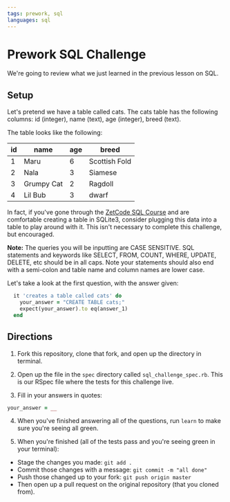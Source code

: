```yaml
---
tags: prework, sql
languages: sql
---
```


# Prework SQL Challenge

We're going to review what we just learned in the previous lesson on SQL.

## Setup

Let's pretend we have a table called cats. The cats table has the following columns: id (integer), name (text), age (integer), breed (text).

The table looks like the following:

|id |name|age|breed|
|---|----|---|-----|
|1  |Maru| 6 |Scottish Fold|
|2  |Nala| 3 |Siamese|
|3  |Grumpy Cat|2|Ragdoll|
|4  |Lil Bub|3|dwarf|

In fact, if you've gone through the [ZetCode SQL Course](http://zetcode.com/db/sqlite/) and are comfortable creating a table in SQLite3, consider plugging this data into a table to play around with it. This isn't necessary to complete this challenge, but encouraged.

**Note:** The queries you will be inputting are CASE SENSITIVE. SQL statements and keywords like SELECT, FROM, COUNT, WHERE, UPDATE, DELETE, etc should be in all caps. Note your statements should also end with a semi-colon and table name and column names are lower case.

Let's take a look at the first question, with the answer given:

```ruby
  it 'creates a table called cats' do 
    your_answer = "CREATE TABLE cats;"
    expect(your_answer).to eq(answer_1)
  end
```

## Directions

1. Fork this repository, clone that fork, and open up the directory in terminal.

2. Open up the file in the `spec` directory called `sql_challenge_spec.rb`. This is our RSpec file where the tests for this challenge live.

3. Fill in your answers in quotes:

```ruby
your_answer = __
```

4. When you've finished answering all of the questions, run `learn` to make sure you're seeing all green.

5. When you're finished (all of the tests pass and you're seeing green in your terminal):

* Stage the changes you made: `git add .`
* Commit those changes with a message: `git commit -m "all done"`
* Push those changed up to your fork: `git push origin master`
* Then open up a pull request on the original repository (that you cloned from).
